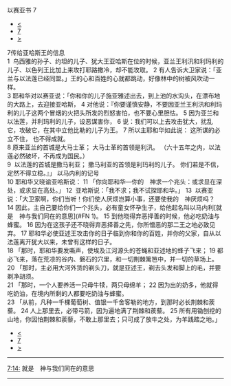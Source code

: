 ﻿





 以赛亚书 7




* [<](bible/ISA06.md)
* [7](bible/ISA.md)
* [>](bible/ISA08.md)



 
7传给亚哈斯王的信息  
1  乌西雅的孙子、约坦的儿子、犹大王亚哈斯在位的时候，亚兰王利汛和利玛利的儿子、以色列王比加上来攻打耶路撒冷，却不能攻取。 
2 有人告诉大卫家说：「亚兰与以法莲已经同盟。」王的心和百姓的心就都跳动，好像林中的树被风吹动一样。  
3 耶和华对以赛亚说：「你和你的儿子施亚雅述出去，到上池的水沟头，在漂布地的大路上，去迎接亚哈斯， 
4 对他说：『你要谨慎安静，不要因亚兰王利汛和利玛利的儿子这两个冒烟的火把头所发的烈怒害怕，也不要心里胆怯。 
5 因为亚兰和以法莲，并利玛利的儿子，设恶谋害你， 
6 说：我们可以上去攻击犹大，扰乱它，攻破它，在其中立他比勒的儿子为王。 
7 所以主耶和华如此说： 这所谋的必立不住， 也不得成就。  
8 原来亚兰的首城是大马士革； 大马士革的首领是利汛。 （六十五年之内，以法莲必然破坏，不再成为国民。）  
9  以法莲的首城是撒马利亚； 撒马利亚的首领是利玛利的儿子。 你们若是不信， 定然不得立稳。』」 以马内利的记号  
10 耶和华又晓谕亚哈斯说： 
11 「你向耶和华—你的　神求一个兆头：或求显在深处，或求显在高处。」 
12  亚哈斯说：「我不求；我不试探耶和华。」 
13  以赛亚说：「大卫家啊，你们当听！你们使人厌烦岂算小事，还要使我的　神厌烦吗？ 
14 因此，主自己要给你们一个兆头，必有童女怀孕生子，给他起名叫以马内利[就是　神与我们同在的意思](#FN
1)。 
15 到他晓得弃恶择善的时候，他必吃奶油与蜂蜜。 
16 因为在这孩子还不晓得弃恶择善之先，你所憎恶的那二王之地必致见弃。 
17 耶和华必使亚述王攻击你的日子临到你和你的百姓，并你的父家，自从以法莲离开犹大以来，未曾有这样的日子。  
18 「那时，耶和华要发嘶声，使埃及江河源头的苍蝇和亚述地的蜂子飞来； 
19 都必飞来，落在荒凉的谷内、磐石的穴里，和一切荆棘篱笆中，并一切的草场上。  
20 「那时，主必用大河外赁的剃头刀，就是亚述王，剃去头发和脚上的毛，并要剃净胡须。  
21 「那时，一个人要养活一只母牛犊，两只母绵羊； 
22 因为出的奶多，他就得吃奶油，在境内所剩的人都要吃奶油与蜂蜜。  
23 「从前，凡种一千棵葡萄树、值银一千舍客勒的地方，到那时必长荆棘和蒺藜。 
24 人上那里去，必带弓箭，因为遍地满了荆棘和蒺藜。 
25 所有用锄刨挖的山地，你因怕荆棘和蒺藜，不敢上那里去；只可成了放牛之处，为羊践踏之地。」 
* [<](bible/ISA06.md)
* [7](bible/ISA.md)
* [>](bible/ISA08.md)





---


[7:14:](#V14)
就是　神与我们同在的意思




---









